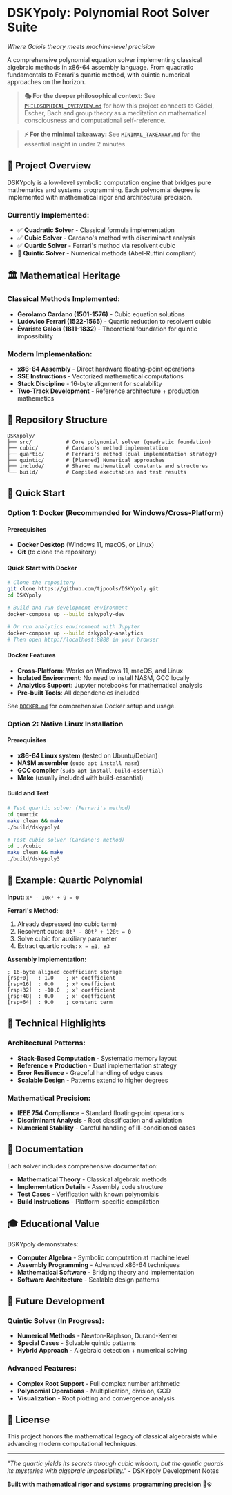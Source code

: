 # DSKYpoly: Polynomial Root Solver Suite
*Where Galois theory meets machine-level precision*

A comprehensive polynomial equation solver implementing classical algebraic methods in x86-64 assembly language. From quadratic fundamentals to Ferrari's quartic method, with quintic numerical approaches on the horizon.

> **🎭 For the deeper philosophical context:** See [`PHILOSOPHICAL_OVERVIEW.md`](PHILOSOPHICAL_OVERVIEW.md) for how this project connects to Gödel, Escher, Bach and group theory as a meditation on mathematical consciousness and computational self-reference.

> **⚡ For the minimal takeaway:** See [`MINIMAL_TAKEAWAY.md`](MINIMAL_TAKEAWAY.md) for the essential insight in under 2 minutes.

## 🎯 **Project Overview**

DSKYpoly is a low-level symbolic computation engine that bridges pure mathematics and systems programming. Each polynomial degree is implemented with mathematical rigor and architectural precision.

### **Currently Implemented:**
- ✅ **Quadratic Solver** - Classical formula implementation
- ✅ **Cubic Solver** - Cardano's method with discriminant analysis  
- ✅ **Quartic Solver** - Ferrari's method via resolvent cubic
- 🚧 **Quintic Solver** - Numerical methods (Abel-Ruffini compliant)

## 🏛️ **Mathematical Heritage**

### **Classical Methods Implemented:**
- **Gerolamo Cardano (1501-1576)** - Cubic equation solutions
- **Ludovico Ferrari (1522-1565)** - Quartic reduction to resolvent cubic
- **Évariste Galois (1811-1832)** - Theoretical foundation for quintic impossibility

### **Modern Implementation:**
- **x86-64 Assembly** - Direct hardware floating-point operations
- **SSE Instructions** - Vectorized mathematical computations
- **Stack Discipline** - 16-byte alignment for scalability
- **Two-Track Development** - Reference architecture + production mathematics

## 📁 **Repository Structure**

```
DSKYpoly/
├── src/           # Core polynomial solver (quadratic foundation)
├── cubic/         # Cardano's method implementation
├── quartic/       # Ferrari's method (dual implementation strategy)
├── quintic/       # [Planned] Numerical approaches
├── include/       # Shared mathematical constants and structures
└── build/         # Compiled executables and test results
```

## 🚀 **Quick Start**

### **Option 1: Docker (Recommended for Windows/Cross-Platform)**

#### **Prerequisites**
- **Docker Desktop** (Windows 11, macOS, or Linux)
- **Git** (to clone the repository)

#### **Quick Start with Docker**
```bash
# Clone the repository
git clone https://github.com/tjpools/DSKYpoly.git
cd DSKYpoly

# Build and run development environment
docker-compose up --build dskypoly-dev

# Or run analytics environment with Jupyter
docker-compose up --build dskypoly-analytics
# Then open http://localhost:8888 in your browser
```

#### **Docker Features**
- **Cross-Platform**: Works on Windows 11, macOS, and Linux
- **Isolated Environment**: No need to install NASM, GCC locally
- **Analytics Support**: Jupyter notebooks for mathematical analysis
- **Pre-built Tools**: All dependencies included

See [`DOCKER.md`](DOCKER.md) for comprehensive Docker setup and usage.

### **Option 2: Native Linux Installation**

#### **Prerequisites**
- **x86-64 Linux system** (tested on Ubuntu/Debian)  
- **NASM assembler** (`sudo apt install nasm`)
- **GCC compiler** (`sudo apt install build-essential`)
- **Make** (usually included with build-essential)

#### **Build and Test**
```bash
# Test quartic solver (Ferrari's method)
cd quartic
make clean && make
./build/dskypoly4

# Test cubic solver (Cardano's method)  
cd ../cubic
make clean && make
./build/dskypoly3
```

## 🧮 **Example: Quartic Polynomial**

**Input:** `x⁴ - 10x² + 9 = 0`

**Ferrari's Method:**
1. Already depressed (no cubic term)
2. Resolvent cubic: `8t³ - 80t² + 128t = 0`  
3. Solve cubic for auxiliary parameter
4. Extract quartic roots: `x = ±1, ±3`

**Assembly Implementation:**
```assembly
; 16-byte aligned coefficient storage
[rsp+0]   : 1.0    ; x⁴ coefficient
[rsp+16]  : 0.0    ; x³ coefficient  
[rsp+32]  : -10.0  ; x² coefficient
[rsp+48]  : 0.0    ; x¹ coefficient
[rsp+64]  : 9.0    ; constant term
```

## 🔬 **Technical Highlights**

### **Architectural Patterns:**
- **Stack-Based Computation** - Systematic memory layout
- **Reference + Production** - Dual implementation strategy
- **Error Resilience** - Graceful handling of edge cases
- **Scalable Design** - Patterns extend to higher degrees

### **Mathematical Precision:**
- **IEEE 754 Compliance** - Standard floating-point operations
- **Discriminant Analysis** - Root classification and validation
- **Numerical Stability** - Careful handling of ill-conditioned cases

## 📖 **Documentation**

Each solver includes comprehensive documentation:
- **Mathematical Theory** - Classical algebraic methods
- **Implementation Details** - Assembly code structure
- **Test Cases** - Verification with known polynomials
- **Build Instructions** - Platform-specific compilation

## 🎓 **Educational Value**

DSKYpoly demonstrates:
- **Computer Algebra** - Symbolic computation at machine level
- **Assembly Programming** - Advanced x86-64 techniques
- **Mathematical Software** - Bridging theory and implementation
- **Software Architecture** - Scalable design patterns

## 🚧 **Future Development**

### **Quintic Solver (In Progress):**
- **Numerical Methods** - Newton-Raphson, Durand-Kerner
- **Special Cases** - Solvable quintic patterns
- **Hybrid Approach** - Algebraic detection + numerical solving

### **Advanced Features:**
- **Complex Root Support** - Full complex number arithmetic
- **Polynomial Operations** - Multiplication, division, GCD
- **Visualization** - Root plotting and convergence analysis

## 📄 **License**

This project honors the mathematical legacy of classical algebraists while advancing modern computational techniques.

---

*"The quartic yields its secrets through cubic wisdom, but the quintic guards its mysteries with algebraic impossibility."* - DSKYpoly Development Notes

**Built with mathematical rigor and systems programming precision** 🧮⚙️